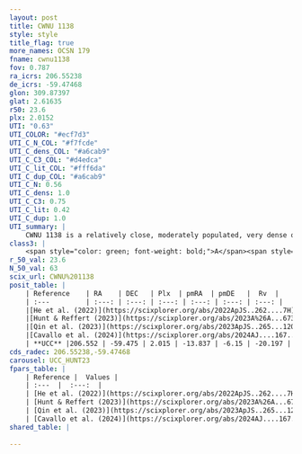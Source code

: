 ```yaml
---
layout: post
title: CWNU 1138
style: style
title_flag: true
more_names: OCSN 179
fname: cwnu1138
fov: 0.787
ra_icrs: 206.55238
de_icrs: -59.47468
glon: 309.87397
glat: 2.61635
r50: 23.6
plx: 2.0152
UTI: "0.63"
UTI_COLOR: "#ecf7d3"
UTI_C_N_COL: "#f7fcde"
UTI_C_dens_COL: "#a6cab9"
UTI_C_C3_COL: "#d4edca"
UTI_C_lit_COL: "#fff6da"
UTI_C_dup_COL: "#a6cab9"
UTI_C_N: 0.56
UTI_C_dens: 1.0
UTI_C_C3: 0.75
UTI_C_lit: 0.42
UTI_C_dup: 1.0
UTI_summary: |
    CWNU 1138 is a relatively close, moderately populated, very dense object of high C3 quality. It was recently reported in the literature.
class3: |
    <span style="color: green; font-weight: bold;">A</span><span style="color: #FFC300; font-weight: bold;">B</span>
r_50_val: 23.6
N_50_val: 63
scix_url: CWNU%201138
posit_table: |
    | Reference    | RA    | DEC   | Plx  | pmRA  | pmDE   |  Rv  |
    | :---         | :---: | :---: | :---: | :---: | :---: | :---: |
    |[He et al. (2022)](https://scixplorer.org/abs/2022ApJS..262....7H) | 206.624 | -59.559 | 2.013 | -13.828 | -6.095 | -- |
    |[Hunt & Reffert (2023)](https://scixplorer.org/abs/2023A%26A...673A.114H) | 206.912 | -59.633 | 2.012 | -13.866 | -6.156 | -20.586 |
    |[Qin et al. (2023)](https://scixplorer.org/abs/2023ApJS..265...12Q) | 206.64 | -59.47 | 2.01 | -13.76 | -6.11 | -21.65 |
    |[Cavallo et al. (2024)](https://scixplorer.org/abs/2024AJ....167...12C) | 206.633 | -59.511 | 2.015 | -- | -- | -- |
    | **UCC** |206.552 | -59.475 | 2.015 | -13.837 | -6.15 | -20.197 | 
cds_radec: 206.55238,-59.47468
carousel: UCC_HUNT23
fpars_table: |
    | Reference |  Values |
    | :---  |  :---:  |
    | [He et al. (2022)](https://scixplorer.org/abs/2022ApJS..262....7H) | `A0=0.7, logAge=7.8` |
    | [Hunt & Reffert (2023)](https://scixplorer.org/abs/2023A%26A...673A.114H) | `AV50=0.472, diffAV50=1.109, MOD50=8.387, logAge50=7.916` |
    | [Qin et al. (2023)](https://scixplorer.org/abs/2023ApJS..265...12Q) | `E(B-V)=0.26, m-M=9.19, logt=8.25` |
    | [Cavallo et al. (2024)](https://scixplorer.org/abs/2024AJ....167...12C) | `AV50=0.78, dMod50=8.47, logAge50=7.94, [Fe/H]50=-0.04` |
shared_table: |
    
---
```

